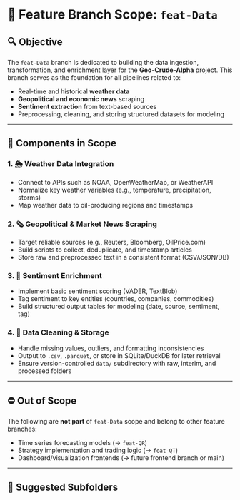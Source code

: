 # 📡 Feature Branch Scope: `feat-Data`

## 🔍 Objective
The `feat-Data` branch is dedicated to building the data ingestion, transformation, and enrichment layer for the **Geo-Crude-Alpha** project. This branch serves as the foundation for all pipelines related to:

- Real-time and historical **weather data**
- **Geopolitical and economic news** scraping
- **Sentiment extraction** from text-based sources
- Preprocessing, cleaning, and storing structured datasets for modeling

---

## 🔧 Components in Scope

### 1. 🌦️ Weather Data Integration
- Connect to APIs such as NOAA, OpenWeatherMap, or WeatherAPI
- Normalize key weather variables (e.g., temperature, precipitation, storms)
- Map weather data to oil-producing regions and timestamps

### 2. 🗞️ Geopolitical & Market News Scraping
- Target reliable sources (e.g., Reuters, Bloomberg, OilPrice.com)
- Build scripts to collect, deduplicate, and timestamp articles
- Store raw and preprocessed text in a consistent format (CSV/JSON/DB)

### 3. 🧠 Sentiment Enrichment
- Implement basic sentiment scoring (VADER, TextBlob)
- Tag sentiment to key entities (countries, companies, commodities)
- Build structured output tables for modeling (date, source, sentiment, tag)

### 4. 🧹 Data Cleaning & Storage
- Handle missing values, outliers, and formatting inconsistencies
- Output to `.csv`, `.parquet`, or store in SQLite/DuckDB for later retrieval
- Ensure version-controlled `data/` subdirectory with raw, interim, and processed folders

---

## ⛔️ Out of Scope
The following are **not part** of `feat-Data` scope and belong to other feature branches:
- Time series forecasting models (→ `feat-QR`)
- Strategy implementation and trading logic (→ `feat-QT`)
- Dashboard/visualization frontends (→ future frontend branch or main)

---

## 📁 Suggested Subfolders
